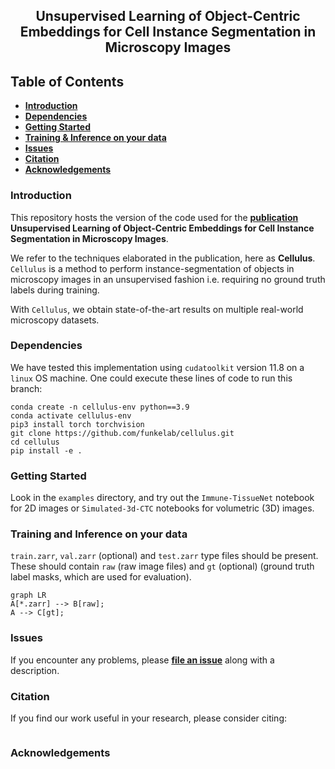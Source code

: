 <h2 align="center">Unsupervised Learning of Object-Centric Embeddings  for Cell Instance
Segmentation in Microscopy Images</h2>

## Table of Contents

- **[Introduction](#introduction)**
- **[Dependencies](#dependencies)**
- **[Getting Started](#getting-started)**
- **[Training & Inference on your data](#training-and-inference-on-your-data)**
- **[Issues](#issues)**
- **[Citation](#citation)**
- **[Acknowledgements](#acknowledgements)**


### Introduction
This repository hosts the version of the code used for the **[publication]()** **Unsupervised Learning of Object-Centric Embeddings for Cell Instance
Segmentation in Microscopy Images**. 

We refer to the techniques elaborated in the publication, here as **Cellulus**. `Cellulus` is a method to perform instance-segmentation of objects in microscopy images in an unsupervised fashion i.e. requiring no ground truth labels during training. 

With `Cellulus`, we obtain state-of-the-art results on multiple real-world microscopy datasets. 

### Dependencies 
We have tested this implementation using `cudatoolkit` version 11.8 on a `linux` OS machine. 
One could execute these lines of code to run this branch:

```
conda create -n cellulus-env python==3.9
conda activate cellulus-env
pip3 install torch torchvision
git clone https://github.com/funkelab/cellulus.git
cd cellulus
pip install -e .
```

### Getting Started

Look in the `examples` directory,  and try out the `Immune-TissueNet` notebook for 2D images or `Simulated-3d-CTC` notebooks for volumetric (3D) images. 

### Training and Inference on your data
   
`train.zarr`, `val.zarr` (optional) and `test.zarr` type files should be present.
These should contain `raw` (raw image files) and `gt` (optional) (ground truth label masks, which are used for evaluation).

```mermaid
graph LR
A[*.zarr] --> B[raw];
A --> C[gt];
```

### Issues

If you encounter any problems, please **[file an issue]** along with a description.

[file an issue]: https://github.com/funkelab/cellulus/issues


### Citation

If you find our work useful in your research, please consider citing:

```bibtex

```




### Acknowledgements

